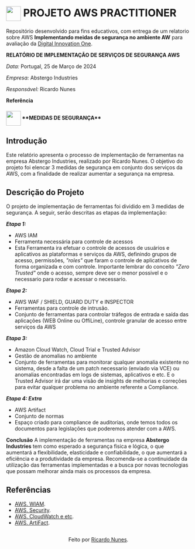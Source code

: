 <h1>
    <a href="https://www.dio.me/">
     <img align="center" width="40px" src="https://hermes.digitalinnovation.one/assets/diome/logo-minimized.png"></a>
    <span>PROJETO AWS PRACTITIONER</span>
</h1>

Repositório desenvolvido para fins educativos, com entrega de um relatorio sobre AWS **Implementando meidas de segurança no ambiente AW** para avaliação da [Digital Innovation One](https://www.dio.me/).

**RELATÓRIO DE IMPLEMENTAÇÃO DE SERVIÇOS DE SEGURANÇA AWS**

*Data:* Portugal, 25 de Março de 2024

*Empresa:* Abstergo Industries 

*Responsável:* Ricardo Nunes

**Referência**

<h4>
    <a href="https://git-scm.com/doc](https://us-east-1.console.aws.amazon.com/console/home?region=us-east-1#">
     <img align="center" width="40px" src="https://www.citypng.com/public/uploads/small/11596297757otxqduibd2cfaqftg7mqfiqel66qry89yvhvcp3icjnyl7ocparxrwvzwtey834bo8e3jba3qqouuznollkfkjlx2ozluwv9rmvi.png"></a>
    <span>**MEDIDAS DE SEGURANÇA**</span>
</h4>

## Introdução
Este relatório apresenta o processo de implementação de ferramentas na empresa Abstergo Industries, realizado por Ricardo Nunes. O objetivo do projeto foi elencar 3 medidas de segurança em conjunto dos serviços da AWS, com a finalidade de realizar aumentar a segurança na empresa.

## Descrição do Projeto
O projeto de implementação de ferramentas foi dividido em 3 medidas de segurança. A seguir, serão descritas as etapas da implementação:

***Etapa 1:***
- AWS IAM
- Ferramenta necessária para controle de acessos
- Esta Ferramenta ira efetuar o controle de acessos de usuários e aplicativos as plataformas e serviços da AWS, definindo grupos de acesso, permissões, *"roles"* que faram o controle de aplicativos de forma organizada e com controle. Importante lembrar do conceito *"Zero Trusted"* onde o acesso, sempre deve ser o menor possivel e o necessario para rodar e acessar o necessario.

***Etapa 2:***
- AWS WAF / SHIELD, GUARD DUTY e INSPECTOR
- Ferramentas para controle de intrusão.
- Conjunto de ferramentas para controlar tráfegos de entrada e saída das aplicações (WEB Online ou OffiLine), controle granular de acesso entre serviços da AWS

***Etapa 3:***
- Amazon Cloud Watch, Cloud Trial e Trusted Advisor
- Gestão de anomalias no ambiente
- Conjunto de ferramentas para monitorar qualquer anomalia existente no sistema, desde a falta de um patch necessario (enviado via VCE) ou anomalias encontradas em logs de sistemas, aplicativos e etc. E o Trusted Advisor irá dar uma visão de insights de melhorias e correções para evitar qualquer problema no ambiente referente a Compliance.

***Etapa 4: Extra***
- AWS Artifact
- Conjunto de normas
- Espaço criado para compliance de auditorias, onde temos todos os documentos para legislações que poderemos atender com a AWS.

**Conclusão**
A implementação de ferramentas na empresa **Abstergo Industries** tem como esperado a segurança fisica e lógica, o que aumentará a flexibilidade, elasticidade e confiabilidade, o que aumentará a eficiência e a produtividade da empresa. Recomenda-se a continuidade da utilização das ferramentas implementadas e a busca por novas tecnologias que possam melhorar ainda mais os processos da empresa.

## Referências
- [AWS. WIAM](https://us-east-1.console.aws.amazon.com/singlesignon/home?region=us-east-1#).
- [AWS. Security](https://us-east-1.console.aws.amazon.com/securityhub/home?region=us-east-1#/landing).
- [AWS. CloudWatch e etc](https://us-east-1.console.aws.amazon.com/cloudwatch/home?region=us-east-1).
- [AWS. ArtiFact](https://us-east-1.console.aws.amazon.com/artifact/home?region=us-east-1).

##
<div align="center">Feito por <a href="https://github.com/ricardonunesoficial">Ricardo Nunes</a>.</div>
